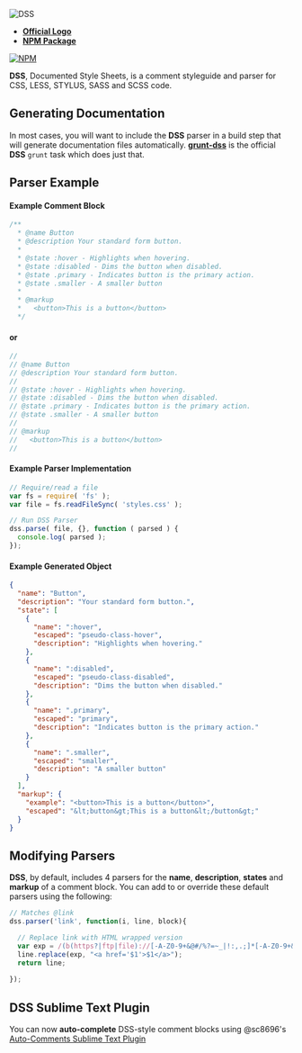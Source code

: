 ![DSS](http://cl.ly/image/2p0C122U0N32/logo.png)
- **[Official Logo](http://cl.ly/image/2p0C122U0N32/logo.png)**
- **[NPM Package](https://npmjs.org/package/dss)**

[![NPM](https://nodei.co/npm/dss.png?downloadRank=true)](https://npmjs.org/package/dss)  

**DSS**, Documented Style Sheets, is a comment styleguide and parser for CSS, LESS, STYLUS, SASS and SCSS code.

## Generating Documentation

In most cases, you will want to include the **DSS** parser in a build step that will generate documentation files automatically. **[grunt-dss](https://github.com/darcyclarke/grunt-dss)** is the official **DSS** `grunt` task which does just that.

## Parser Example

#### Example Comment Block

```css
/**
  * @name Button
  * @description Your standard form button.
  * 
  * @state :hover - Highlights when hovering.
  * @state :disabled - Dims the button when disabled.
  * @state .primary - Indicates button is the primary action.
  * @state .smaller - A smaller button
  * 
  * @markup
  *   <button>This is a button</button>
  */ 
````
#### or

```scss
//
// @name Button
// @description Your standard form button.
// 
// @state :hover - Highlights when hovering.
// @state :disabled - Dims the button when disabled.
// @state .primary - Indicates button is the primary action.
// @state .smaller - A smaller button
// 
// @markup
//   <button>This is a button</button>
// 
````

#### Example Parser Implementation

```javascript
// Require/read a file
var fs = require( 'fs' );
var file = fs.readFileSync( 'styles.css' );

// Run DSS Parser
dss.parse( file, {}, function ( parsed ) {
  console.log( parsed );
});

````

#### Example Generated Object

```json
{
  "name": "Button",
  "description": "Your standard form button.",
  "state": [
    { 
      "name": ":hover",
      "escaped": "pseudo-class-hover",
      "description": "Highlights when hovering."
    },
    {
      "name": ":disabled",
      "escaped": "pseudo-class-disabled",
      "description": "Dims the button when disabled."
    },
    {
      "name": ".primary",
      "escaped": "primary",
      "description": "Indicates button is the primary action."
    },
    {
      "name": ".smaller",
      "escaped": "smaller",
      "description": "A smaller button"
    }
  ],
  "markup": {
    "example": "<button>This is a button</button>",
    "escaped": "&lt;button&gt;This is a button&lt;/button&gt;"
  }
}
````

## Modifying Parsers

**DSS**, by default, includes 4 parsers for the **name**, **description**, **states** and **markup** of a comment block. You can add to or override these default parsers using the following:

```javascript
// Matches @link
dss.parser('link', function(i, line, block){

  // Replace link with HTML wrapped version
  var exp = /(b(https?|ftp|file)://[-A-Z0-9+&@#/%?=~_|!:,.;]*[-A-Z0-9+&@#/%=~_|])/ig;
  line.replace(exp, "<a href='$1'>$1</a>");
  return line;
   
});
````

## DSS Sublime Text Plugin

You can now **auto-complete** DSS-style comment blocks using @sc8696's [Auto-Comments Sublime Text Plugin](https://github.com/sc8696/sublime-css-auto-comments)


